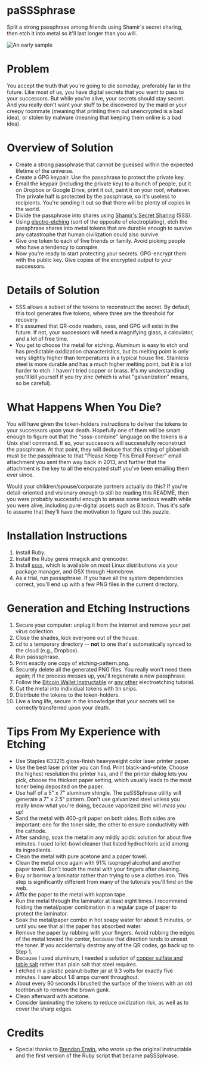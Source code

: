 paSSSphrase
===========

Split a strong passphrase among friends using Shamir's secret sharing, then etch it into metal so it'll last longer than you will.

![An early sample](https://raw.github.com/sowbug/paSSSphrase/master/completed.jpg)

Problem
=======

You accept the truth that you're going to die someday, preferably far in the future. Like most of us, you have digital secrets that you want to pass to your successors. But while you're alive, your secrets should stay secret. And you really don't want your stuff to be discovered by the maid or your creepy roommate (meaning that printing them out unencrypted is a bad idea), or stolen by malware (meaning that keeping them online is a bad idea).

Overview of Solution
====================

* Create a strong passphrase that cannot be guessed within the expected lifetime of the universe.
* Create a GPG keypair. Use the passphrase to protect the private key.
* Email the keypair (including the private key) to a bunch of people, put it on Dropbox or Google Drive, print it out, paint it on your roof, whatever. The private half is protected by the passphrase, so it's useless to recipients. You're sending it out so that there will be plenty of copies in the world.
* Divide the passphrase into shares using [Shamir's Secret Sharing](http://en.wikipedia.org/wiki/Shamir's_Secret_Sharing) (SSS).
* Using [electro-etching](http://en.wikipedia.org/wiki/Electroetching) (sort of the opposite of electroplating), etch the passphrase shares into metal tokens that are durable enough to survive any catastrophe that human civilization could also survive.
* Give one token to each of five friends or family. Avoid picking people who have a tendency to conspire.
* Now you're ready to start protecting your secrets. GPG-encrypt them with the public key. Give copies of the encrypted output to your successors.

Details of Solution
===================

* SSS allows a subset of the tokens to reconstruct the secret. By default, this tool generates five tokens, where three are the threshold for recovery.
* It's assumed that QR-code readers, ssss, and GPG will exist in the future. If not, your successors will need a magnifying glass, a calculator, and a lot of free time.
* You get to choose the metal for etching. Aluminum is easy to etch and has predictable oxidization characteristics, but its melting point is only very slightly higher than temperatures in a typical house fire. Stainless steel is more durable and has a much higher melting point, but it is a lot harder to etch. I haven't tried copper or brass. It's my understanding you'll kill yourself if you try zinc (which is what "galvanization" means, so be careful).

What Happens When You Die?
==========================

You will have given the token-holders instructions to deliver the tokens to your successors upon your death. Hopefully one of them will be smart enough to figure out that the "ssss-combine" language on the tokens is a Unix shell command. If so, your successors will successfully reconstruct the passphrase. At that point, they will deduce that this string of gibberish must be the passphrase to that "Please Keep This Email Forever" email attachment you sent them way back in 2013, and further that the attachment is the key to all the encrypted stuff you've been emailing them ever since.

Would your children/spouse/corporate partners actually do this? If you're detail-oriented and visionary enough to still be reading this README, then you were probably successful enough to amass some serious wealth while you were alive, including pure-digital assets such as Bitcoin. Thus it's safe to assume that they'll have the motivation to figure out this puzzle.

Installation Instructions
=========================

1. Install Ruby.
1. Install the Ruby gems rmagick and qrencoder.
1. Install [ssss](http://point-at-infinity.org/ssss/), which is available on most Linux distributions via your package manager, and OSX through Homebrew.
1. As a trial, run passsphrase. If you have all the system dependencies correct, you'll end up with a few PNG files in the current directory.

Generation and Etching Instructions
===================================

1. Secure your computer: unplug it from the internet and remove your pet virus collection.
1. Close the shades, kick everyone out of the house.
1. cd to a temporary directory -- **not** to one that's automatically synced to the cloud (e.g., Dropbox).
1. Run passsphrase.
1. Print exactly one copy of etching-pattern.png.
1. Securely delete all the generated PNG files. You really won't need them again; if the process messes up, you'll regenerate a new passphrase.
1. Follow the [Bitcoin Wallet Instructable](http://instructables.com/id/A-Stainless-Steel-Bitcoin-Wallet/) or [any other](http://steampunkworkshop.com/electroetch.shtml) electroetching tutorial.
1. Cut the metal into individual tokens with tin snips.
1. Distribute the tokens to the token-holders.
1. Live a long life, secure in the knowledge that your secrets will be correctly transferred upon your death.

Tips From My Experience with Etching
====================================

* Use Staples 633215 gloss-finish heavyweight color laser printer paper.
* Use the best laser printer you can find. Print black-and-white. Choose the highest resolution the printer has, and if the printer dialog lets you pick, choose the thickest paper setting, which usually leads to the most toner being deposited on the paper.
* Use half of a 5" x 7" aluminum shingle. The paSSSphrase utility will generate a 7" x 2.5" pattern. Don't use galvanized steel unless you really know what you're doing, because vaporized zinc will *mess you up*!
* Sand the metal with 400-grit paper on both sides. Both sides are important: one for the toner side, the other to ensure conductivity with the cathode.
* After sanding, soak the metal in any mildly acidic solution for about five minutes. I used toilet-bowl cleaner that listed hydrochloric acid among its ingredients.
* Clean the metal with pure acetone and a paper towel.
* Clean the metal once again with 91% isopropyl alcohol and another paper towel. Don't touch the metal with your fingers after cleaning.
* Buy or borrow a laminator rather than trying to use a clothes iron. This step is significantly different from many of the tutorials you'll find on the web.
* Affix the paper to the metal with kapton tape.
* Run the metal through the laminator at least eight times. I recommend folding the metal/paper combination in a regular page of paper to protect the laminator.
* Soak the metal/paper combo in hot soapy water for about 5 minutes, or until you see that all the paper has absorbed water.
* Remove the paper by rubbing with your fingers. Avoid rubbing the edges of the metal toward the center, because that direction tends to unseat the toner. If you accidentally destroy any of the QR codes, go back up to Step 1.
* Because I used aluminum, I needed a solution of [copper sulfate and table salt](http://www.nontoxicprint.com/electroetching.htm) rather than plain salt that steel requires.
* I etched in a plastic peanut-butter jar at 9.3 volts for exactly five minutes. I saw about 1.6 amps current throughout.
* About every 90 seconds I brushed the surface of the tokens with an old toothbrush to remove the brown gunk.
* Clean afterward with acetone.
* Consider laminating the tokens to reduce oxidization risk, as well as to cover the sharp edges.

Credits
=======

* Special thanks to [Brendan Erwin](https://github.com/brendanjerwin/cold_steel_storage), who wrote up the original Instructable and the first version of the Ruby script that became paSSSphrase.
